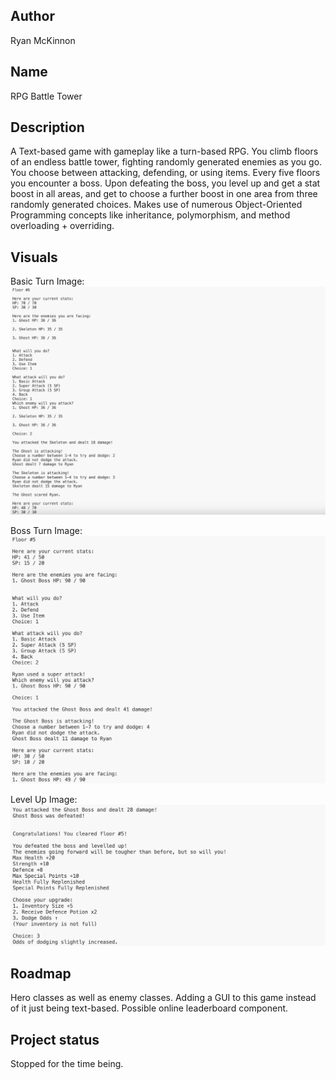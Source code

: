## Author
Ryan McKinnon

## Name
RPG Battle Tower

## Description
A Text-based game with gameplay like a turn-based RPG. You climb floors of an endless battle tower, fighting randomly generated enemies as you go. You choose between attacking, defending, or using items. Every five floors you encounter a boss. Upon defeating the boss, you level up and get a stat boost in all areas, and get to choose a further boost in one area from three randomly generated choices. Makes use of numerous Object-Oriented Programming concepts like inheritance, polymorphism, and method overloading + overriding.

## Visuals
Basic Turn Image:
<img src="BasicTurn.png" alt="Basic Turn">

Boss Turn  Image:
<img src="BossTurn.png" alt="Boss Turn">

Level Up Image:
<img src="LevelUp.png" alt="Level Up">

## Roadmap
Hero classes as well as enemy classes. 
Adding a GUI to this game instead of it just being text-based.
Possible online leaderboard component.

## Project status
Stopped for the time being.
